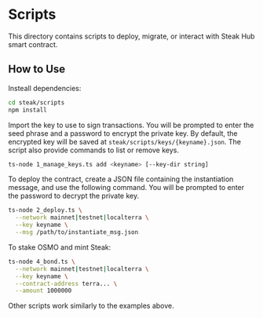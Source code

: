 # Scripts

This directory contains scripts to deploy, migrate, or interact with Steak Hub smart contract.

## How to Use

Insteall dependencies:

```bash
cd steak/scripts
npm install
```

Import the key to use to sign transactions. You will be prompted to enter the seed phrase and a password to encrypt the private key. By default, the encrypted key will be saved at `steak/scripts/keys/{keyname}.json`. The script also provide commands to list or remove keys.

```bash
ts-node 1_manage_keys.ts add <keyname> [--key-dir string]
```

To deploy the contract, create a JSON file containing the instantiation message, and use the following command. You will be prompted to enter the password to decrypt the private key.

```bash
ts-node 2_deploy.ts \
  --network mainnet|testnet|localterra \
  --key keyname \
  --msg /path/to/instantiate_msg.json
```

To stake OSMO and mint Steak:

```bash
ts-node 4_bond.ts \
  --network mainnet|testnet|localterra \
  --key keyname \
  --contract-address terra... \
  --amount 1000000
```

Other scripts work similarly to the examples above.
